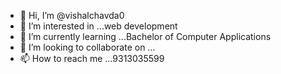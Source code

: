 - 👋 Hi, I’m @vishalchavda0
- 👀 I’m interested in ...web development
- 🌱 I’m currently learning ...Bachelor of Computer Applications 
- 💞️ I’m looking to collaborate on ...
- 📫 How to reach me ...9313035599

<!---
vishalchavda0/vishalchavda0 is a ✨ special ✨ repository because its `README.md` (this file) appears on your GitHub profile.
You can click the Preview link to take a look at your changes.
--->
